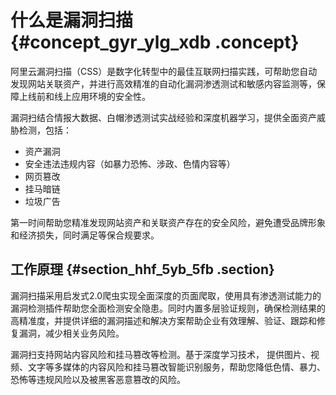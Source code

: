 # 什么是漏洞扫描 {#concept_gyr_ylg_xdb .concept}

阿里云漏洞扫描（CSS）是数字化转型中的最佳互联网扫描实践，可帮助您自动发现网站关联资产，并进行高效精准的自动化漏洞渗透测试和敏感内容监测等，保障上线前和线上应用环境的安全性。

漏洞扫结合情报大数据、白帽渗透测试实战经验和深度机器学习，提供全面资产威胁检测，包括：

-   资产漏洞
-   安全违法违规内容（如暴力恐怖、涉政、色情内容等）
-   网页篡改
-   挂马暗链
-   垃圾广告

第一时间帮助您精准发现网站资产和关联资产存在的安全风险，避免遭受品牌形象和经济损失，同时满足等保合规要求。

## 工作原理 {#section_hhf_5yb_5fb .section}

漏洞扫描采用启发式2.0爬虫实现全面深度的页面爬取，使用具有渗透测试能力的漏洞检测插件帮助您全面检测安全隐患。同时内置多层验证规则，确保检测结果的高精准度，并提供详细的漏洞描述和解决方案帮助企业有效理解、验证、跟踪和修复漏洞，减少相关业务风险。

漏洞扫支持网站内容风险和挂马篡改等检测。基于深度学习技术， 提供图片、视频、文字等多媒体的内容风险和挂马篡改智能识别服务，帮助您降低色情、暴力、恐怖等违规风险以及被黑客恶意篡改的风险。


